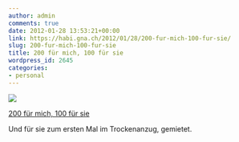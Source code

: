 ```yaml
---
author: admin
comments: true
date: 2012-01-28 13:53:21+00:00
link: https://habi.gna.ch/2012/01/28/200-fur-mich-100-fur-sie/
slug: 200-fur-mich-100-fur-sie
title: 200 für mich, 100 für sie
wordpress_id: 2645
categories:
- personal
---
```


[![](https://static.flickr.com/7009/6775915095_cc21f69872_m.jpg)](https://www.flickr.com/photos/habi/6775915095/)

[200 für mich, 100 für sie](https://www.flickr.com/photos/habi/6775915095/)

Und für sie zum ersten Mal im Trockenanzug, gemietet.